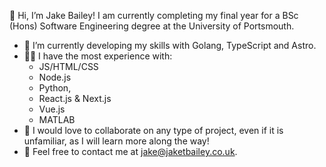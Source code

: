👋 Hi, I’m Jake Bailey! I am currently completing my final year for a BSc (Hons) Software Engineering degree at the University of Portsmouth. 

- 🌱 I’m currently developing my skills with Golang, TypeScript and Astro.
- 🧑‍💻 I have the most experience with:
  - JS/HTML/CSS
  - Node.js
  - Python,
  - React.js & Next.js
  - Vue.js
  - MATLAB
- 🙌 I would love to collaborate on any type of project, even if it is unfamiliar, as I will learn more along the way!
- 📧 Feel free to contact me at jake@jaketbailey.co.uk.

<!---
jaketbailey/jaketbailey is a ✨ special ✨ repository because its `README.md` (this file) appears on your GitHub profile.
You can click the Preview link to take a look at your changes.
--->
